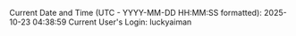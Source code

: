 Current Date and Time (UTC - YYYY-MM-DD HH:MM:SS formatted): 2025-10-23 04:38:59
Current User's Login: luckyaiman
